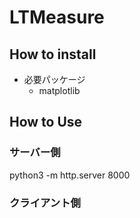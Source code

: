 # LTMeasure
## How to install
* 必要パッケージ
    * matplotlib

## How to Use
### サーバー側
python3 -m http.server 8000


### クライアント側
